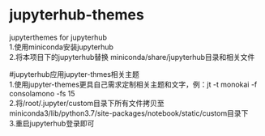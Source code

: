 # jupyterhub-themes
jupyterthemes for jupyterhub  
1.使用miniconda安装jupyterhub  
2.将本项目下的jupyterhub替换 miniconda/share/jupyterhub目录和相关文件  

#jupyterhub应用jupyter-thmes相关主题  
1.使用jupyter-themes更具自己需求定制相关主题和文字，例：jt -t monokai -f consolamono -fs 15  
2.将/root/.jupyter/custom目录下所有文件拷贝至miniconda3/lib/python3.7/site-packages/notebook/static/custom目录下  
3.重启jupyterhub登录即可  
